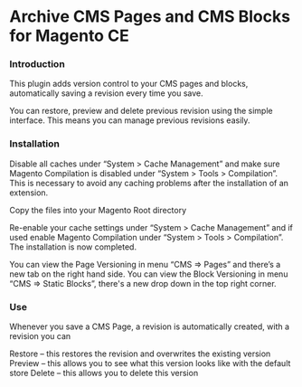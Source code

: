# Archive CMS Pages and CMS Blocks for Magento CE


### **Introduction**
This plugin adds version control to your CMS pages and blocks, automatically saving a revision every time you save.

You can restore, preview and delete previous revision using the simple interface. This means you can manage previous revisions easily.

### **Installation**
Disable all caches under “System > Cache Management” and make sure Magento Compilation is disabled under “System > Tools > Compilation”. This is necessary to avoid any caching problems after the installation of an extension.

Copy the files into your Magento Root directory

Re-enable your cache settings under “System > Cache Management” and if used enable Magento Compilation under “System > Tools > Compilation”. The installation is now completed.

You can view the Page Versioning  in menu “CMS => Pages” and there’s a new tab on the right hand side.
You can view the Block Versioning in menu “CMS => Static Blocks”, there's a new drop down in the top right corner.

### **Use**


Whenever you save a CMS Page, a revision is automatically created, with a revision you can

Restore – this restores the revision and overwrites the existing version
Preview – this allows you to see what this version looks like with the default store
Delete – this allows you to delete this version

